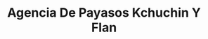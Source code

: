 ---
title: "Agencia De Payasos Kchuchin Y Flan"
url: /santiago-tianguistenco/agencia-de-payasos-kchuchin-y-flan/
shop: fiesta
---